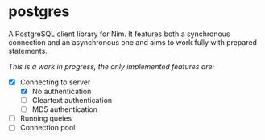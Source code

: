 # postgres

A PostgreSQL client library for Nim. It features both a synchronous connection and an asynchronous one and aims to work fully with prepared statements.

*This is a work in progress, the only implemented features are:*

- [X] Connecting to server
    - [X] No authentication
    - [ ] Cleartext authentication
    - [ ] MD5 authentication
- [ ] Running queies
- [ ] Connection pool
